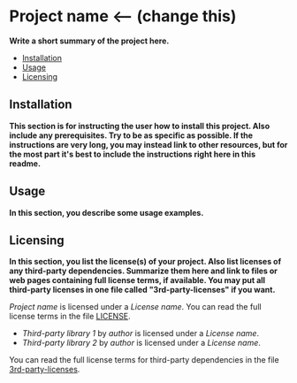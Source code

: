 # Project name <-- (change this)
**Write a short summary of the project here.**

* [Installation](#installation)
* [Usage](#usage)
* [Licensing](#licensing)

## Installation
**This section is for instructing the user how to install this project. Also include any prerequisites. Try to be as specific as possible. If the instructions are very long, you may instead link to other resources, but for the most part it's best to include the instructions right here in this readme.**

## Usage
**In this section, you describe some usage examples.**

## Licensing
**In this section, you list the license(s) of your project. Also list licenses of any third-party dependencies. Summarize them here and link to files or web pages containing full license terms, if available. You may put all third-party licenses in one file called "3rd-party-licenses" if you want.**

*Project name* is licensed under a *License name*. You can read the full license terms in the file [LICENSE](LICENSE).

* *Third-party library 1* by *author* is licensed under a *License name*.
* *Third-party library 2* by *author* is licensed under a *License name*.

You can read the full license terms for third-party dependencies in the file [3rd-party-licenses](3rd-party-licenses).

